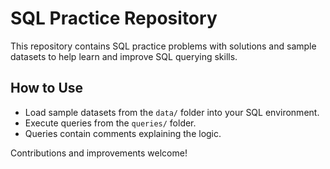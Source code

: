 # SQL Practice Repository

This repository contains SQL practice problems with solutions and sample datasets to help learn and improve SQL querying skills.
## How to Use

- Load sample datasets from the `data/` folder into your SQL environment.
- Execute queries from the `queries/` folder.
- Queries contain comments explaining the logic.

Contributions and improvements welcome!

